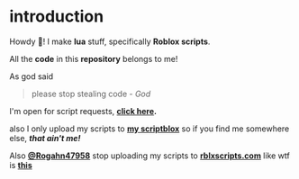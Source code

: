 # introduction
Howdy 👋! I make __lua__ stuff, specifically __Roblox scripts__.

All the __code__ in this __repository__ belongs to me!

As god said
> please stop stealing code - *God*

I'm open for script requests, __[click here](https://discordapp.com/users/717369125965398027).__

also I only upload my scripts to __[my scriptblox](https://scriptblox.com/u/DylanIsAKing)__ so if you find me somewhere else, *__that ain't me!__*

Also __[@Rogahn47958](https://rbxscript.com/api/profile/view/756439257287098429)__ stop uploading my scripts to __[rblxscripts.com](https://rbxscript.com/)__ like wtf is __[this](https://rbxscript.com/post/MySchoolTycoonSafeCodeFinder-Uy3mx)__

